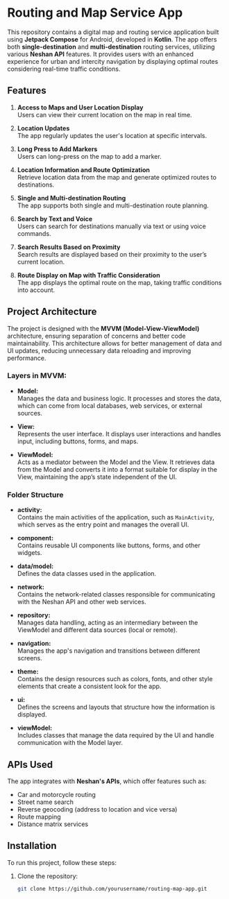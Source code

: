 # Routing and Map Service App

This repository contains a digital map and routing service application built using **Jetpack Compose** for Android, developed in **Kotlin**. The app offers both **single-destination** and **multi-destination** routing services, utilizing various **Neshan API** features. It provides users with an enhanced experience for urban and intercity navigation by displaying optimal routes considering real-time traffic conditions.

## Features

1. **Access to Maps and User Location Display**  
   Users can view their current location on the map in real time.
   
2. **Location Updates**  
   The app regularly updates the user's location at specific intervals.

3. **Long Press to Add Markers**  
   Users can long-press on the map to add a marker.

4. **Location Information and Route Optimization**  
   Retrieve location data from the map and generate optimized routes to destinations.

5. **Single and Multi-destination Routing**  
   The app supports both single and multi-destination route planning.

6. **Search by Text and Voice**  
   Users can search for destinations manually via text or using voice commands.

7. **Search Results Based on Proximity**  
   Search results are displayed based on their proximity to the user’s current location.

8. **Route Display on Map with Traffic Consideration**  
   The app displays the optimal route on the map, taking traffic conditions into account.

## Project Architecture

The project is designed with the **MVVM (Model-View-ViewModel)** architecture, ensuring separation of concerns and better code maintainability. This architecture allows for better management of data and UI updates, reducing unnecessary data reloading and improving performance.

### Layers in MVVM:

- **Model:**  
  Manages the data and business logic. It processes and stores the data, which can come from local databases, web services, or external sources.

- **View:**  
  Represents the user interface. It displays user interactions and handles input, including buttons, forms, and maps.

- **ViewModel:**  
  Acts as a mediator between the Model and the View. It retrieves data from the Model and converts it into a format suitable for display in the View, maintaining the app’s state independent of the UI.

### Folder Structure

- **activity:**  
  Contains the main activities of the application, such as `MainActivity`, which serves as the entry point and manages the overall UI.

- **component:**  
  Contains reusable UI components like buttons, forms, and other widgets.

- **data/model:**  
  Defines the data classes used in the application.

- **network:**  
  Contains the network-related classes responsible for communicating with the Neshan API and other web services.

- **repository:**  
  Manages data handling, acting as an intermediary between the ViewModel and different data sources (local or remote).

- **navigation:**  
  Manages the app's navigation and transitions between different screens.

- **theme:**  
  Contains the design resources such as colors, fonts, and other style elements that create a consistent look for the app.

- **ui:**  
  Defines the screens and layouts that structure how the information is displayed.

- **viewModel:**  
  Includes classes that manage the data required by the UI and handle communication with the Model layer.

## APIs Used

The app integrates with **Neshan's APIs**, which offer features such as:

- Car and motorcycle routing
- Street name search
- Reverse geocoding (address to location and vice versa)
- Route mapping
- Distance matrix services

## Installation

To run this project, follow these steps:

1. Clone the repository:

   ```bash
   git clone https://github.com/yourusername/routing-map-app.git
